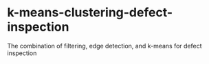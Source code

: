 # k-means-clustering-defect-inspection
The combination of filtering, edge detection, and k-means for defect inspection
